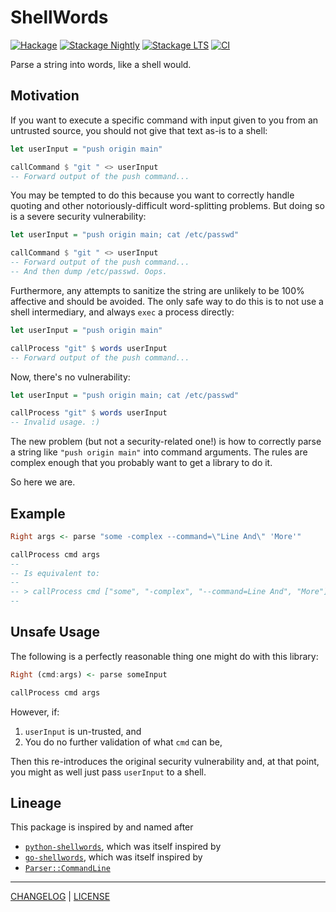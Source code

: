# ShellWords

[![Hackage](https://img.shields.io/hackage/v/shellwords.svg?style=flat)](https://hackage.haskell.org/package/shellwords)
[![Stackage Nightly](http://stackage.org/package/shellwords/badge/nightly)](http://stackage.org/nightly/package/shellwords)
[![Stackage LTS](http://stackage.org/package/shellwords/badge/lts)](http://stackage.org/lts/package/shellwords)
[![CI](https://github.com/pbrisbin/hs-shellwords/actions/workflows/ci.yml/badge.svg)](https://github.com/pbrisbin/hs-shellwords/actions/workflows/ci.yml)

Parse a string into words, like a shell would.

## Motivation

If you want to execute a specific command with input given to you from an
untrusted source, you should not give that text as-is to a shell:

```hs
let userInput = "push origin main"

callCommand $ "git " <> userInput
-- Forward output of the push command...
```

You may be tempted to do this because you want to correctly handle quoting and
other notoriously-difficult word-splitting problems. But doing so is a severe
security vulnerability:

```hs
let userInput = "push origin main; cat /etc/passwd"

callCommand $ "git " <> userInput
-- Forward output of the push command...
-- And then dump /etc/passwd. Oops.
```

Furthermore, any attempts to sanitize the string are unlikely to be 100%
affective and should be avoided. The only safe way to do this is to not use a
shell intermediary, and always `exec` a process directly:

```hs
let userInput = "push origin main"

callProcess "git" $ words userInput
-- Forward output of the push command...
```

Now, there's no vulnerability:

```hs
let userInput = "push origin main; cat /etc/passwd"

callProcess "git" $ words userInput
-- Invalid usage. :)
```

The new problem (but not a security-related one!) is how to correctly parse a
string like `"push origin main"` into command arguments. The rules are complex
enough that you probably want to get a library to do it.

So here we are.

## Example

```hs
Right args <- parse "some -complex --command=\"Line And\" 'More'"

callProcess cmd args
--
-- Is equivalent to:
--
-- > callProcess cmd ["some", "-complex", "--command=Line And", "More"]
--
```

## Unsafe Usage

The following is a perfectly reasonable thing one might do with this library:

```hs
Right (cmd:args) <- parse someInput

callProcess cmd args
```

However, if:

1. `userInput` is un-trusted, and
1. You do no further validation of what `cmd` can be,

Then this re-introduces the original security vulnerability and, at that point,
you might as well just pass `userInput` to a shell.

## Lineage

This package is inspired by and named after

- [`python-shellwords`][python-shellwords], which was itself inspired by
- [`go-shellwords`][go-shellwords], which was itself inspired by
- [`Parser::CommandLine`][parser-commandline]

[python-shellwords]: https://github.com/mozillazg/python-shellwords
[go-shellwords]: https://github.com/mattn/go-shellwords
[parser-commandline]: https://github.com/Songmu/p5-Parse-CommandLine

---

[CHANGELOG](./CHANGELOG.md) | [LICENSE](./LICENSE)
